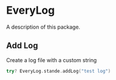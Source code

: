 # EveryLog

A description of this package.

## Add Log

Create a log file with a custom string
```swift
try? EveryLog.stande.addLog("test log")
```
